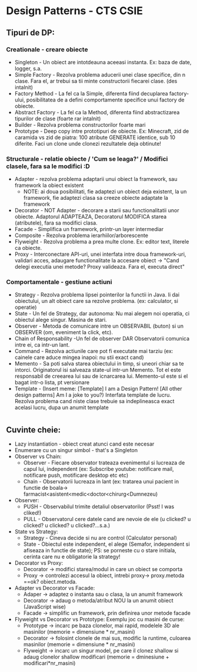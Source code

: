 # Design Patterns - CTS CSIE

## Tipuri de DP:
### Creationale - creare obiecte
* Singleton - Un obiect are intotdeauna aceeasi instanta. Ex: baza de date, logger, s.a.
* Simple Factory - Rezolva problema aducerii unei clase specifice, din n clase. Fara el, ar trebui sa tii minte constructorii fiecarei clase. (des intalnit)
* Factory Method - La fel ca la Simple, diferenta fiind decuplarea factory-ului, posibilitatea de a defini comportamente specifice unui factory de obiecte.
* Abstract Factory - La fel ca la Method, diferenta fiind abstractizarea tipurilor de clase (foarte rar intalnit)
* Builder - Rezolva problema constructorilor foarte mari
* Prototype - <PERFORMANTA> Deep copy intre prototipuri de obiecte. Ex: Minecraft, zid de caramida vs zid de piatra: 100 atribute GENERATE identice, sub 10 diferite. Faci un clone unde clonezi rezultatele deja obtinute!
### Structurale - relatie obiecte / 'Cum se leaga?' / Modifici clasele, fara sa le modifici :D
* Adapter - rezolva problema adaptarii unui obiect la framework, sau framework la obiect existent
    * NOTE: ai doua posibilitati, fie adaptezi un obiect deja existent, la un framework, fie adaptezi clasa sa creeze obiecte adaptate la framework
* Decorator - NOT Adapter - decorare a starii sau functionalitatii unor obiecte. Adaptorul ADAPTEAZA, Decoratorul MODIFICA starea (atributele), fara sa modifici clasa.
* Facade - Simplifica un framework, printr-un layer intermediar
* Composite - Rezolva problema ierarhiilor/arborescente 
* Flyweight - Rezolva problema a prea multe clone. Ex: editor text, literele ca obiecte.
* Proxy - Interconectare API-uri, unei interfata intre doua framework-uri, validari acces, adaugare functionalitate la accesare obiect -> "Cand delegi executia unei metode? Proxy valideaza. Fara el, executa direct"
### Comportamentale - gestiune actiuni
* Strategy - Rezolva problema lipsei pointerilor la functii in Java. Ii dai obiectului, un alt obiect care sa rezolve problema. (ex: calculator, si operatie)
* State - Un fel de Strategy, dar autonoma: Nu mai alegem noi operatia, ci obiectul alege singur. Masina de stari.
* Observer - Metoda de comunicare intre un OBSERVABIL (buton) si un OBSERVER (om, eveniment la click, etc).
* Chain of Responsability -Un fel de observer DAR Observatorii comunica intre ei, ca intr-un lant.
* Command - Rezolva actiunile care pot fi executate mai tarziu (ex: cainele care aduce mingea inapoi: nu stii exact cand)
* Memento - Sa poti salva starea obiectului in timp, si uneori chiar sa te intorci. Originatorul isi salveaza state-ul intr-un Memento. Tot el este responsabil de creearea lui sau de icnarcarea lui. Memento-ul este si el bagat intr-o lista, pt versionare
* Template - (Insert meme: [Template] I am a Design Pattern! [All other design patterns] Am I a joke to you?) Interfata template de lucru. Rezolva problema cand niste clase trebuie sa indeplineasca exact acelasi lucru, dupa un anumit template

#
## Cuvinte cheie:
* Lazy instantiation - obiect creat atunci cand este necesar
* Enumerare cu un singur simbol - that's a Singleton
* Observer vs Chain:
    * Observer - Fiecare observator trateaza evenimentul si lucreaza de capul lui, independent (ex: Subscribe youtube: notificare mail, notificare push, motificare desktop etc etc)
    * Chain - Observatorii lucreaza in lant (ex: tratarea unui pacient in functie de boala-> farmacist<asistent<medic<doctor<chirurg<Dumnezeu)
* Observer:
    * PUSH - Observabilul trimite detaliul observatorilor (Psst! I was cliked!)
    * PULL - Observatorul cere datele cand are nevoie de ele (u clicked? u clicked? u clicked? u clicked?...s.a.)
* State vs Strategy:
    * Strategy - Cineva decide si nu are control (Calculator personal)
    * State - Obiectul este independent, el alege (Semafor, independent si afiseaza in functie de state); PS: se porneste cu o stare initiala, cerinta care nu e obligatorie la strategy!
* Decorator vs Proxy:
    * Decorator -> modifici starea/modul in care un obiect se comporta
    * Proxy -> controlezi accesul la obiect, intrebi proxy-> proxy.metoda ==ok? obiect.metoda.
* Adapter vs Decorator vs Facade:
    * Adaper -> adaptez o instanta sau o clasa, la un anumit framework
    * Decorator -> adaug o metoda/atribut NOU la un anumit obiect (JavaScript wise)
    * Facade -> simplific un framework, prin definirea unor metode facade
* Flyweight vs Decorator vs Prototype: Exemplu joc cu masini de curse:
    * Prototype -> incarc pe baza clonelor, mai rapid, modelele 3D ale masinilor (memorie = dimensiune * nr_masini)
    * Decorator -> folosint clonele de mai sus, modific la runtime, culoarea masinilor (memorie = dimensiune * nr_masini)
    * Flyweight -> incarc un singur model, pe care il clonez shallow si adaug clonelor shallow modificari (memorie = dminesiune + modificari*nr_masini)